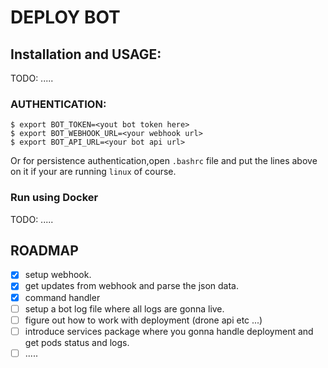 # DEPLOY BOT


## Installation and USAGE:
TODO: .....


### AUTHENTICATION:
```console
$ export BOT_TOKEN=<yout bot token here>
$ export BOT_WEBHOOK_URL=<your webhook url>
$ export BOT_API_URL=<your bot api url>
```
Or for persistence authentication,open `.bashrc` file and put the lines above on it if your are running `linux` of course.

### Run using Docker
TODO: .....


## ROADMAP
- [X] setup webhook.
- [X] get updates from webhook and parse the json data.
- [X] command handler 
- [ ] setup a bot log file where all logs are gonna live.
- [ ] figure out how to work with deployment (drone api etc ...)
- [ ] introduce services package where you gonna handle deployment and get pods status and logs.
- [ ] .....
